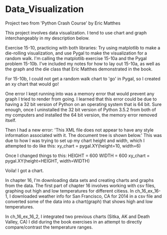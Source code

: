 # Data_Visualization
Project two from 'Python Crash Course' by Eric Matthes

This project involves data visualization. I tend to use chart and graph interchangeably in my description below.

Exercise 15-10, practicing with both libraries: Try using matplotlib to make a die-rolling visualization, and use Pygal to make the visualization for a random walk. I'm calling the matplotlib exercise 15-10a and the Pygal problem 15-10b. I've included my notes for how to lay out 15-10a, as well as the graph and the die class that Eric Matthes demonstrated in the book. 

For 15-10b, I could not get a random walk chart to 'go' in Pygal, so I created an xy chart that would go!  

One error I kept running into was a memory error that would prevent any graph I tried to render from going. I learned that this error could be due to having a 32 bit version of Python on an operating system that is 64 bit. Sure enough, once I uninstalled the 32 bit version of Python 3.5.2 from both of my computers and installed the 64 bit version, the memory error removed itself. 

Then I had a new error: 'This XML file does not appear to have any style information associated with it. The document tree is shown below.' This was due to how I was trying to set up my chart height and width, which I attempted to do like this:
xy_chart = pygal.XY(height=10, width=6)

Once I changed things to this:
HEIGHT = 600
WIDTH = 600
xy_chart = pygal.XY(height=HEIGHT, width=WIDTH)

Voila! I got a chart. 

In chapter 16, I'm downloading data sets and creating charts and graphs from the data. The first part of chapter 16 involves working with csv files, graphing out high and low temperatures for different citiess. In ch_16_ex_16-1, I downloaded weather info for San Francisco, CA for 2014 in a csv file and converted some of the data into a chart(graph) that shows high and low temperatures. 

In ch_16_ex_16_2, I integrated two previous charts (Sitka, AK and Death Valley, CA) I did during the book exercises in an attempt to directly compare/contrast the temperature ranges. 
